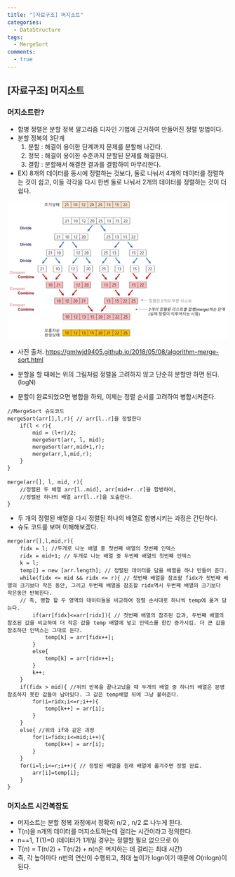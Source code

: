 ```yaml
---
title: "[자료구조] 머지소트"
categories:
  - DataStructure
tags:
  - MergeSort
comments:
  - true
---
```


## [자료구조] 머지소트

### 머지소트란?
* 합병 정렬은 분할 정복 알고리즘 디자인 기법에 근거하여 만들어진 정렬 방법이다.
* 분할 정복의 3단계
  1. 분할 : 해결이 용이한 단계까지 문제를 분할해 나간다.
  2. 정복 : 해결이 용이한 수준까지 분할된 문제를 해결한다.
  3. 결합 : 분할해서 해결한 결과를 결합하여 마무리한다.
* EX) 8개의 데이터를 동시에 정렬하는 것보다, 둘로 나눠서 4개의 데이터를 정렬하는 것이 쉽고, 이들 각각을 다시 한번 둘로 나눠서 2개의 데이터를 정렬하는 것이 더 쉽다.

![](/assets/img/Datastructure/1909271.png)
 * 사진 출처. https://gmlwjd9405.github.io/2018/05/08/algorithm-merge-sort.html

* 분할을 할 때에는 위의 그림처럼 정렬을 고려하지 않고 단순히 분할만 하면 된다. (logN)
* 분할이 완료되었으면 병합을 하되, 이제는 정렬 순서를 고려하여 병합시켜준다.

```
//MergeSort 슈도코드
mergeSort(arr[],l,r){ // arr[l..r]을 정렬한다
    if(l < r){
        mid = (l+r)/2;
        mergeSort(arr, l, mid);
        mergeSort(arr,mid+1,r);
        merge(arr,l,mid,r);
    }
}

merge(arr[], l, mid, r){
    //정렬된 두 배열 arr[l..mid], arr[mid+r..r]을 합병하여,
    //정렬된 하나의 배열 arr[l..r]을 도출한다.
}
```

* 두 개의 정렬된 배열을 다시 정렬된 하나의 배열로 합병시키는 과정은 간단하다.
* 슈도 코드를 보며 이해해보겠다.

``` 
merge(arr[],l,mid,r){ 
    fidx = l; //두개로 나눈 배열 중 첫번째 배열의 첫번째 인덱스
    ridx = mid+1; // 두개로 나눈 배열 중 두번째 배열의 첫번째 인덱스
    k = l;
    temp[] = new [arr.length]; // 정렬된 데이터를 담을 배열을 하나 만들어 준다.
    while(fidx <= mid && ridx <= r){ // 첫번째 배열을 참조할 fidx가 첫번째 배열의 크기보다 작은 동안, 그리고 두번째 배열을 참조할 ridx역시 두번째 배열의 크기보다 작은동안 반복한다.
    // 즉, 병합 할 두 영역의 데이터들을 비교하여 정렬 순서대로 하나씩 temp에 옮겨 담는다.
        if(arr[fidx]<=arr[ridx]){ // 첫번째 배열의 참조된 값과, 두번째 배열의 참조된 값을 비교하여 더 작은 값을 temp 배열에 넣고 인덱스를 한칸 증가시킴. 더 큰 값을 참조하던 인덱스는 그대로 둔다.
            temp[k] = arr[fidx++];
        }
        else{
            temp[k] = arr[ridx++];
        }
        k++;
    }
    if(fidx > mid){ //위의 반복을 끝나고났을 때 두개의 배열 중 하나의 배열은 분명 참조하지 못한 값들이 남아있다. 그 값은 temp배열 뒤에 그냥 붙혀준다.
        for(i=ridx;i<=r;i++){
            temp[k++] = arr[i];
        }
    }
    else{ //위의 if와 같은 과정
        for(i=fidx;i<=mid;i++){
            temp[k++] = arr[i];
        }
    }
    for(i=l;i<=r;i++){ // 정렬된 배열을 원래 배열에 옮겨주면 정렬 완료.
        arr[i]=temp[i];
    }
}
```
### 머지소트 시간복잡도
* 머지소트는 분할 정복 과정에서 정확히 n/2 , n/2 로 나누게 된다.
* T(n)을 n개의 데이터를 머지소트하는데 걸리는 시간이라고 정의한다.
* n==1, T(1)=0 (데이터가 1개일 경우는 정렬할 필요 없으므로 0)
* T(n) = T(n/2) + T(n/2) + n(n은 머지하는 데 걸리는 최대 시간)
* 즉, 각 높이마다 n번의 연산이 수행되고, 최대 높이가 logn이기 때문에 O(nlogn)이 된다.
